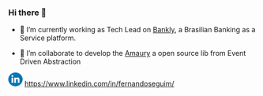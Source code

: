 ### Hi there 👋

- 🔭 I’m currently working as Tech Lead on [Bankly](https://bankly.com.br), a Brasilian Banking as a Service platform.

- 👯 I’m collaborate to develop the [Amaury](https://github.com/acessocard/amaury) a open source lib from Event Driven Abstraction 

![LinkedIn](https://github.com/fernandoseguim/fernandoseguim/raw/master/images/linked-in-icon.png) https://www.linkedin.com/in/fernandoseguim/


<!--
**fernandoseguim/fernandoseguim** is a ✨ _special_ ✨ repository because its `README.md` (this file) appears on your GitHub profile.

Here are some ideas to get you started:

- 🔭 I’m currently working on ... dsds
- 🌱 I’m currently learning ...
- 👯 I’m looking to collaborate on ...
- 🤔 I’m looking for help with ...
- 💬 Ask me about ...
- 📫 How to reach me: ...
- 😄 Pronouns: ...
- ⚡ Fun fact: ...
-->
